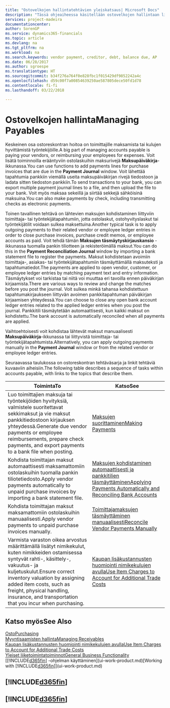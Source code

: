 ```yaml
---
title: "Ostovelkojen hallintatehtävien yleiskatsaus| Microsoft Docs"
description: "Tässä ohjeaiheessa käsitellään ostovelkojen hallintaan liittyviä tehtäviä, kuten maksamista velkojille tai laskujen tai hyvityslaskujen sulkemista kohdistamalla lähtevät maksut tapahtumiin."
services: project-madeira
documentationcenter: 
author: SorenGP
ms.service: dynamics365-financials
ms.topic: article
ms.devlang: na
ms.tgt_pltfrm: na
ms.workload: na
ms.search.keywords: vendor payment, creditor, debt, balance due, AP
ms.date: 06/28/2017
ms.author: sgroespe
ms.translationtype: HT
ms.sourcegitcommit: b34f276a764f0e828fbc1f015429df9852242a4c
ms.openlocfilehash: d59c00f7a00854639250ae587805dece50fd1d78
ms.contentlocale: fi-fi
ms.lasthandoff: 03/22/2018

---
```

# <a name="managing-payables"></a><span data-ttu-id="885b1-103">Ostovelkojen hallinta</span><span class="sxs-lookup"><span data-stu-id="885b1-103">Managing Payables</span></span>
<span data-ttu-id="885b1-104">Keskeinen osa ostoreskontran hoitoa on toimittajille maksamista tai kulujen hyvittämistä työntekijöille.</span><span class="sxs-lookup"><span data-stu-id="885b1-104">A big part of managing accounts payable is paying your vendors, or reimbursing your employees for expenses.</span></span> <span data-ttu-id="885b1-105">Voit lisätä toiminnoilla erääntyviin ostolaskuihin maksurivejä **Maksupäiväkirja**-ikkunassa.</span><span class="sxs-lookup"><span data-stu-id="885b1-105">You can use functions to add payments lines for purchase invoices that are due in the **Payment Journal** window.</span></span> <span data-ttu-id="885b1-106">Voit lähettää tapahtumia pankkiin viemällä useita maksupäiväkirjan rivejä tiedostoon ja ladata sitten tiedoston pankkiin.</span><span class="sxs-lookup"><span data-stu-id="885b1-106">To send transactions to your bank, you can export multiple payment journal lines to a file, and then upload the file to your bank.</span></span> <span data-ttu-id="885b1-107">Voit myös maksaa sekeillä ja siirtää sekkejä sähköisinä maksuina.</span><span class="sxs-lookup"><span data-stu-id="885b1-107">You can also make payments by check, including transmitting checks as electronic payments.</span></span>

<span data-ttu-id="885b1-108">Toinen tavallinen tehtävä on lähtevien maksujen kohdistaminen liittyviin toimittaja- tai työntekijätapahtumiin, jotta ostolaskut, ostohyvityslaskut tai työntekijätilit voidaan sulkea maksettuina.</span><span class="sxs-lookup"><span data-stu-id="885b1-108">Another typical task is to apply outgoing payments to their related vendor or employee ledger entries in order to close purchase invoices, purchase credit memos, or employee accounts as paid.</span></span> <span data-ttu-id="885b1-109">Voit tehdä tämän **Maksujen täsmäytyskirjauskansio** -ikkunassa tuomalla pankin tiliotteen ja rekisteröimällä maksut.</span><span class="sxs-lookup"><span data-stu-id="885b1-109">You can do this in the **Payment Reconciliation Journal** window by importing a bank statement file to register the payments.</span></span> <span data-ttu-id="885b1-110">Maksut kohdistetaan avoimiin toimittaja-, asiakas- tai työntekijätapahtumiin täsmäyttämällä maksuteksti ja tapahtumatiedot.</span><span class="sxs-lookup"><span data-stu-id="885b1-110">The payments are applied to open vendor, customer, or employee ledger entries by matching payment text and entry information.</span></span> <span data-ttu-id="885b1-111">Täsmäytykset voi tarkistaa tai niitä voi muuttaa eri tavoilla ennen päiväkirjan kirjaamista.</span><span class="sxs-lookup"><span data-stu-id="885b1-111">There are various ways to review and change the matches before you post the journal.</span></span> <span data-ttu-id="885b1-112">Voit sulkea minkä tahansa kohdistettuun tapahtumakirjaukseen liittyvän avoimen pankkitapahtuman päiväkirjan kirjaamisen yhteydessä.</span><span class="sxs-lookup"><span data-stu-id="885b1-112">You can choose to close any open bank account ledger entries related to the applied ledger entries when you post the journal.</span></span> <span data-ttu-id="885b1-113">Pankkitili täsmäytetään automaattisesti, kun kaikki maksut on kohdistettu.</span><span class="sxs-lookup"><span data-stu-id="885b1-113">The bank account is automatically reconciled when all payments are applied.</span></span>

<span data-ttu-id="885b1-114">Vaihtoehtoisesti voit kohdistaa lähtevät maksut manuaalisesti **Maksupäiväkirja**-ikkunassa tai liittyvistä toimittaja- tai työntekijätapahtumista.</span><span class="sxs-lookup"><span data-stu-id="885b1-114">Alternatively, you can apply outgoing payments manually in the **Payment Journal** window or from the related vendor or employee ledger entries.</span></span>

<span data-ttu-id="885b1-115">Seuraavassa taulukossa on ostoreskontran tehtäväsarja ja linkit tehtäviä kuvaaviin aiheisiin.</span><span class="sxs-lookup"><span data-stu-id="885b1-115">The following table describes a sequence of tasks within accounts payable, with links to the topics that describe them.</span></span>

| <span data-ttu-id="885b1-116">Toiminta</span><span class="sxs-lookup"><span data-stu-id="885b1-116">To</span></span> | <span data-ttu-id="885b1-117">Katso</span><span class="sxs-lookup"><span data-stu-id="885b1-117">See</span></span> |
| --- | --- |
| <span data-ttu-id="885b1-118">Luo toimittajien maksuja tai työntekijöiden hyvityksiä, valmistele suoritettavat sekkimaksut ja vie maksut pankkitiedostoon kirjauksen yhteydessä.</span><span class="sxs-lookup"><span data-stu-id="885b1-118">Generate due vendor payments or employee reimbursements, prepare check payments, and export payments to a bank file when posting.</span></span> |[<span data-ttu-id="885b1-119">Maksujen suorittaminen</span><span class="sxs-lookup"><span data-stu-id="885b1-119">Making Payments</span></span>](payables-make-payments.md) |
| <span data-ttu-id="885b1-120">Kohdista toimittajan maksut automaattisesti maksamattomiin ostolaskuihin tuomalla pankin tiliotetiedosto.</span><span class="sxs-lookup"><span data-stu-id="885b1-120">Apply vendor payments automatically to unpaid purchase invoices by importing a bank statement file.</span></span> |[<span data-ttu-id="885b1-121">Maksujen kohdistaminen automaattisesti ja pankkitilien täsmäyttäminen</span><span class="sxs-lookup"><span data-stu-id="885b1-121">Applying Payments Automatically and Reconciling Bank Accounts</span></span>](receivables-apply-payments-auto-reconcile-bank-accounts.md) |
| <span data-ttu-id="885b1-122">Kohdista toimittajan maksut maksamattomiin ostolaskuihin manuaalisesti.</span><span class="sxs-lookup"><span data-stu-id="885b1-122">Apply vendor payments to unpaid purchase invoices manually.</span></span> |[<span data-ttu-id="885b1-123">Toimittajamaksujen täsmäyttäminen manuaalisesti</span><span class="sxs-lookup"><span data-stu-id="885b1-123">Reconcile Vendor Payments Manually</span></span>](payables-how-apply-purchase-transactions-manually.md) |
|<span data-ttu-id="885b1-124">Varmista varaston oikea arvostus määrittämällä lisätyt nimikekulut, kuten nimikkeiden ostamisessa syntyvät rahti-, käsittely-, vakuutus- ja kuljetuskulut.</span><span class="sxs-lookup"><span data-stu-id="885b1-124">Ensure correct inventory valuation by assigning added item costs, such as freight, physical handling, insurance, and transportation that you incur when purchasing.</span></span>|[<span data-ttu-id="885b1-125">Kaupan lisäkustannusten huomiointi nimikekulujen avulla</span><span class="sxs-lookup"><span data-stu-id="885b1-125">Use Item Charges to Account for Additional Trade Costs</span></span>](payables-how-assign-item-charges.md)|

## <a name="see-also"></a><span data-ttu-id="885b1-126">Katso myös</span><span class="sxs-lookup"><span data-stu-id="885b1-126">See Also</span></span>
[<span data-ttu-id="885b1-127">Osto</span><span class="sxs-lookup"><span data-stu-id="885b1-127">Purchasing</span></span>](purchasing-manage-purchasing.md)  
[<span data-ttu-id="885b1-128">Myyntisaamisten hallinta</span><span class="sxs-lookup"><span data-stu-id="885b1-128">Managing Receivables</span></span>](receivables-manage-receivables.md)  
[<span data-ttu-id="885b1-129">Kaupan lisäkustannusten huomiointi nimikekulujen avulla</span><span class="sxs-lookup"><span data-stu-id="885b1-129">Use Item Charges to Account for Additional Trade Costs</span></span>](payables-how-assign-item-charges.md)  
[<span data-ttu-id="885b1-130">Yleiset liiketoimintatoiminnot</span><span class="sxs-lookup"><span data-stu-id="885b1-130">General Business Functionality</span></span>](ui-across-business-areas.md)  
<span data-ttu-id="885b1-131">[[!INCLUDE[d365fin](includes/d365fin_md.md)] -ohjelman käyttäminen](ui-work-product.md)</span><span class="sxs-lookup"><span data-stu-id="885b1-131">[Working with [!INCLUDE[d365fin](includes/d365fin_md.md)]](ui-work-product.md)</span></span>

## [!INCLUDE[d365fin](includes/free_trial_md.md)]  
## [!INCLUDE[d365fin](includes/training_link_md.md)]

